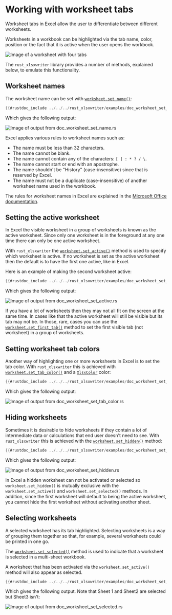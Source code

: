 # Working with worksheet tabs

Worksheet tabs in Excel allow the user to differentiate between different
worksheets.

Worksheets in a workbook can be highlighted via the tab name, color, position or
the fact that it is active when the user opens the workbook.

![Image of a worksheet with four tabs](../../images/worksheet_tabs.png)

The `rust_xlsxwriter` library provides a number of methods, explained below, to
emulate this functionality.

## Worksheet names

The worksheet name can be set with [`worksheet.set_name()`]:

```rust
{{#rustdoc_include ../../../rust_xlsxwriter/examples/doc_worksheet_set_name.rs:13:16}}
```

Which gives the following output:

![Image of output from doc_worksheet_set_name.rs](../../images/worksheet_set_name.png)

Excel applies various rules to worksheet names such as:

* The name must be less than 32 characters.
* The name cannot be blank.
* The name cannot contain any of the characters: `[ ] : * ? / \`.
* The name cannot start or end with an apostrophe.
* The name shouldn't be "History" (case-insensitive) since that is reserved by
  Excel.
* The name must not be a duplicate (case-insensitive) of another worksheet name
  used in the workbook.

The rules for worksheet names in Excel are explained in the [Microsoft
Office documentation].

## Setting the active worksheet

In Excel the visible worksheet in a group of worksheets is known as the active
worksheet. Since only one worksheet is in the foreground at any one time there
can only be one active worksheet.

With `rust_xlsxwriter` the [`worksheet.set_active()`] method is used to specify
which worksheet is active. If no worksheet is set as the active worksheet then
the default is to have the first one active, like in Excel.

Here is an example of making the second worksheet active:

```rust
{{#rustdoc_include ../../../rust_xlsxwriter/examples/doc_worksheet_set_active.rs:17}}
```

Which gives the following output:

![Image of output from doc_worksheet_set_active.rs](../../images/worksheet_set_active.png)

If you have a lot of worksheets then they may not all fit on the screen at the
same time. In cases like that the active worksheet will still be visible but its
tab may not be. In those, rare, cases you can use the
[`worksheet.set_first_tab()`] method to set the first visible tab (not
worksheet) in a group of worksheets.

## Setting worksheet tab colors

Another way of highlighting one or more worksheets in Excel is to set the tab
color. With `rust_xlsxwriter` this is achieved with
[`worksheet.set_tab_color()`] and a [`XlsxColor`] color:

```rust
{{#rustdoc_include ../../../rust_xlsxwriter/examples/doc_worksheet_set_tab_color.rs:12:22}}
```

Which gives the following output:

![Image of output from doc_worksheet_set_tab_color.rs](../../images/worksheet_set_tab_color.png)

## Hiding worksheets

Sometimes it is desirable to hide worksheets if they contain a lot of
intermediate data or calculations that end user doesn't need to see. With
`rust_xlsxwriter` this is achieved with the [`worksheet.set_hidden()`]
method:

```rust
{{#rustdoc_include ../../../rust_xlsxwriter/examples/doc_worksheet_set_hidden.rs:12:16}}
```

Which gives the following output:

![Image of output from doc_worksheet_set_hidden.rs](../../images/worksheet_set_hidden.png)

In Excel a hidden worksheet can not be activated or selected so
`worksheet.set_hidden()` is mutually exclusive with the `worksheet.set_active()`
and `worksheet.set_selected()` methods. In addition, since the first worksheet
will default to being the active worksheet, you cannot hide the first worksheet
without activating another sheet.


## Selecting worksheets

A selected worksheet has its tab highlighted. Selecting worksheets is a way of
grouping them together so that, for example, several worksheets could be printed
in one go.

The [`worksheet.set_selected()`] method is used to indicate that a
worksheet is selected in a multi-sheet workbook.

A worksheet that has been activated via the `worksheet.set_active()` method will
also appear as selected.

```rust
{{#rustdoc_include ../../../rust_xlsxwriter/examples/doc_worksheet_set_selected.rs:14:18}}
```

Which gives the following output. Note that Sheet 1 and Sheet2 are selected but
Sheet3 isn't:

![Image of output from doc_worksheet_set_selected.rs](../../images/worksheet_set_selected.png)









[`XlsxColor`]: https://docs.rs/rust_xlsxwriter/latest/rust_xlsxwriter/enum.XlsxColor.html
[`worksheet.set_name()`]: https://docs.rs/rust_xlsxwriter/latest/rust_xlsxwriter/struct.Worksheet.html#method.set_name
[`worksheet.set_active()`]: https://docs.rs/rust_xlsxwriter/latest/rust_xlsxwriter/struct.Worksheet.html#method.set_active
[`worksheet.set_hidden()`]: https://docs.rs/rust_xlsxwriter/latest/rust_xlsxwriter/struct.Worksheet.html#method.set_hidden
[`worksheet.set_selected()`]: https://docs.rs/rust_xlsxwriter/latest/rust_xlsxwriter/struct.Worksheet.html#method.set_selected
[`worksheet.set_tab_color()`]: https://docs.rs/rust_xlsxwriter/latest/rust_xlsxwriter/struct.Worksheet.html#method.set_tab_color
[`worksheet.set_first_tab()`]: https://docs.rs/rust_xlsxwriter/latest/rust_xlsxwriter/struct.Worksheet.html#method.set_first_tab
[Microsoft Office documentation]: https://support.office.com/en-ie/article/rename-a-worksheet-3f1f7148-ee83-404d-8ef0-9ff99fbad1f9
